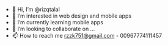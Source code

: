 - 👋 Hi, I’m @rizqtalal
- 👀 I’m interested in web design and mobile apps
- 🌱 I’m currently learning mobile apps
- 💞️ I’m looking to collaborate on ...
- 📫 How to reach me rzzk751@gmail.com - 00967774111457

<!---
rizqtalal/rizqtalal is a ✨ special ✨ repository because its `README.md` (this file) appears on your GitHub profile.
You can click the Preview link to take a look at your changes.
--->
